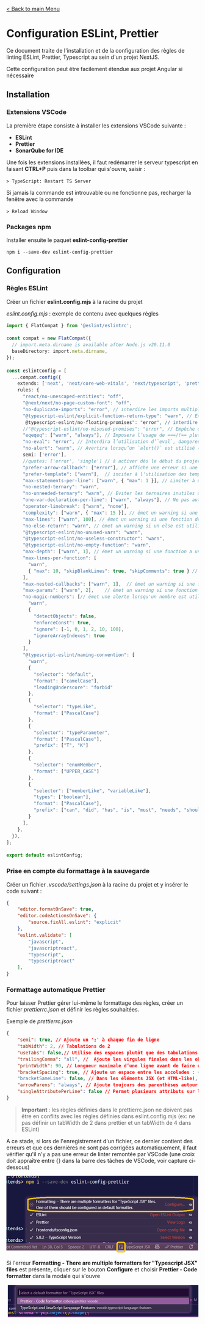 [< Back to main Menu](https://github.com/gsoulie/Mobile-App-Development/blob/master/angular-formation.md)    

 # Configuration ESLint, Prettier

Ce document traite de l'installation et de la configuration des règles de linting ESLint, Prettier, Typescript au sein d'un projet NextJS.

Cette configuration peut être facilement étendue aux projet Angular si nécessaire

## Installation

### Extensions VSCode
La première étape consiste à installer les extensions VSCode suivante : 
* **ESLint**
* **Prettier**
* **SonarQube for IDE**

Une fois les extensions installées, il faut redémarrer le serveur typescript en faisant **CTRL+P** puis dans la toolbar qui s'ouvre, saisir :

````> TypeScript: Restart TS Server````

Si jamais la commande est introuvable ou ne fonctionne pas, recharger la fenêtre avec la commande

````> Reload Window````

### Packages npm

Installer ensuite le paquet **eslint-config-prettier**

````
npm i --save-dev eslint-config-prettier
````

## Configuration

### Règles ESLint
Créer un fichier **eslint.config.mjs** à la racine du projet

*eslint.config.mjs* : exemple de contenu avec quelques règles

````typescript
import { FlatCompat } from '@eslint/eslintrc';

const compat = new FlatCompat({
  // import.meta.dirname is available after Node.js v20.11.0
  baseDirectory: import.meta.dirname,
});

const eslintConfig = [
  ...compat.config({
    extends: ['next', 'next/core-web-vitals', 'next/typescript', 'prettier'],
    rules: {
      "react/no-unescaped-entities": "off",
      "@next/next/no-page-custom-font": "off",
      "no-duplicate-imports": "error", // interdire les imports multiple d'un même fichier
      "@typescript-eslint/explicit-function-return-type": "warn", // Expliciter les types de retour des fonctions
       @typescript-eslint/no-floating-promises": "error", // interdire d'ignorer les promises (ex: oublier await ou .catch)
      //"@typescript-eslint/no-misused-promises": "error", // Empêche d'utiliser les promesses de manière incorrecte (ex : dans un if)
      "eqeqeq": ["warn", "always"], // Imposera l’usage de ===/!== plutôt que ==/!=
      "no-eval": "error", // Interdira l’utilisation d’`eval`, dangereux pour la sécurité
      "no-alert": "warn", // Avertira lorsqu’un `alert()` est utilisé (mauvaise UX)
      semi: ['error'],
      //quotes: ['error', 'single'] // à activer dès le début du projet
      "prefer-arrow-callback": ["error"], // affiche une erreur si une fonction est déclarée dynamiquement au lieu d'utiliser les arrow functions
      "prefer-template": ["warn"],  // inciter à l'utilisation des template literals
      "max-statements-per-line": ["warn", { "max": 1 }], // Limiter à une instruction par ligne
      "no-nested-ternary": "warn",
      "no-unneeded-ternary": "warn", // Eviter les ternaires inutiles qui peuvent être écrites plus simplement
      "one-var-declaration-per-line": ["warn", "always"], // Ne pas autoriser la déclaration de plusieurs variables sur la même ligne
      "operator-linebreak": ["warn", "none"],
      "complexity": ["warn", { "max": 15 }], // émet un warning si une fonction à une complexité cyclomatique supérieure à 15
      "max-lines": ["warn", 100], // émet un warning si une fonction dépasse 100 lignes
      "no-else-return": "warn", // émet un warning si un else est utilisé après un return
      "@typescript-eslint/no-unused-vars": "warn",
      "@typescript-eslint/no-useless-constructor": "warn",
      "@typescript-eslint/no-empty-function": "warn",
      "max-depth": ["warn", 1],	// émet un warning si une fonction a une profondeur de plus de 1 niveau
      "max-lines-per-function": [
        "warn",
        { "max": 10, "skipBlankLines": true, "skipComments": true }	// émet un warning si une fonction contient plus de 10 lignes de code (hors commentaires)
      ],
      "max-nested-callbacks": ["warn", 1],	// émet un warning si une fonction à plus d'un seul niveau de callback
      "max-params": ["warn", 2],	// émet un warning si une fonction contient plus de 2 paramètres  
      "no-magic-numbers": [// émet une alerte lorsqu'un nombre est utilisé dans le code sans que leur signification ne soit claire (ex: pas déclaré comme constante ou variable)
        "warn",
        {
          "detectObjects": false,
          "enforceConst": true,
          "ignore": [-1, 0, 1, 2, 10, 100],
          "ignoreArrayIndexes": true
        }
      ],
      "@typescript-eslint/naming-convention": [
        "warn",
        {
          "selector": "default",
          "format": ["camelCase"],
          "leadingUnderscore": "forbid"
        },
        {
          "selector": "typeLike",
          "format": ["PascalCase"]
        },
        {
          "selector": "typeParameter",
          "format": ["PascalCase"],
          "prefix": ["T", "K"]
        },
        {
          "selector": "enumMember",
          "format": ["UPPER_CASE"]
        },
        {
          "selector": ["memberLike", "variableLike"],
          "types": ["boolean"],
          "format": ["PascalCase"],
          "prefix": ["can", "did", "has", "is", "must", "needs", "should", "will"]
        }
      ],
    },
  }),
];

export default eslintConfig;
````

### Prise en compte du formattage à la sauvegarde

Créer un fichier *.vscode/settings.json* à la racine du projet et y insérer le code suivant :

````json
{
    "editor.formatOnSave": true,
    "editor.codeActionsOnSave": {
        "source.fixAll.eslint": "explicit"
    },
    "eslint.validate": [
        "javascript",
        "javascriptreact",
        "typescript",
        "typescriptreact"
    ],
}
````

### Formattage automatique Prettier

Pour laisser Prettier gérer lui-même le formattage des règles, créer un fichier *prettierrc.json* et définir les règles souhaitées.

Exemple de *prettierrc.json*

````json
{
    "semi": true, // Ajoute un ';' à chaque fin de ligne
    "tabWidth": 2, // Tabulations de 2
    "useTabs": false,// Utilise des espaces plutôt que des tabulations.
    "trailingComma": "all", //  Ajoute les virgules finales dans les objets (pas dans les fonctions)
    "printWidth": 90, // Longueur maximale d’une ligne avant de faire un retour à la ligne automatique.
    "bracketSpacing": true, // Ajoute un espace entre les accolades : { foo: bar } vs {foo: bar}
    "bracketSameLine": false, // Dans les éléments JSX (et HTML-like), place la fermeture de l'accolade sur une nouvelle ligne.
    "arrowParens": "always", // Ajoute toujours des parenthèses autour des paramètres des fonctions fléchées, même pour un seul paramètre.
    "singleAttributePerLine": false // Permet plusieurs attributs sur la même ligne dans le HTML/JSX
}
````

> **Important** : les règles définies dans le prettierrc.json ne doivent pas être en conflits avec les règles définies dans eslint.config.mjs (ex: ne pas définir un tabWidth de 2 dans prettier et un tabWidth de 4 dans ESLint)

A ce stade, si lors de l'enregistrement d'un fichier, ce dernier contient des erreurs et que ces dernières ne sont pas corrigées automatiquement, il faut vérifier qu'il n'y a pas une erreur de linter remontée par VSCode (une croix doit appraître entre {} dans la barre des tâches de VSCode, voir capture ci-dessous)

[![](https://github.com/gsoulie/angular-resources/blob/master/eslint-1.png)](https://github.com/gsoulie/angular-resources/blob/master/eslint-1.png)

Si l'erreur **Formatting - There are multiple formatters for "Typescript JSX" files** est présente, cliquer sur le bouton **Configure** et choisir **Prettier - Code formatter** dans la modale qui s'ouvre

[![](https://github.com/gsoulie/angular-resources/blob/master/eslint-2.png)](https://github.com/gsoulie/angular-resources/blob/master/eslint-2.png)
